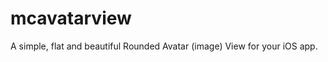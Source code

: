 mcavatarview
============

A simple, flat and beautiful Rounded Avatar (image) View for your iOS app.
